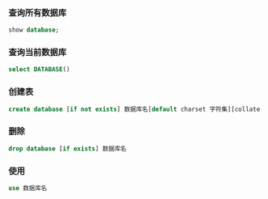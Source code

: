 ### 查询所有数据库
```sql
show database;
```
### 查询当前数据库
```sql
select DATABASE()
```
### 创建表
```sql
create database [if not exists] 数据库名[default charset 字符集][collate 排序规则]
```
### 删除
```sql
drop database [if exists] 数据库名
```
### 使用
```sql
use 数据库名
```